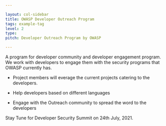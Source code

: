 ```yaml
---

layout: col-sidebar
title: OWASP Developer Outreach Program
tags: example-tag
level: 2
type: 
pitch: Developer Outreach Program by OWASP

---
```


A program for developer community and developer engagement program. We work with developers to engage them with the security programs that OWASP currently has. 

* Project members will everage the current projects catering to the developers.

* Help developers based on different languages

* Engage with the Outreach community to spread the word to the developers

Stay Tune for Developer Security Summit on 24th July, 2021.
